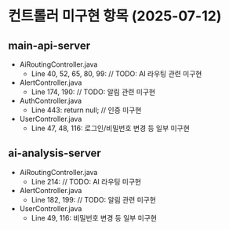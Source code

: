 # 컨트롤러 미구현 항목 (2025-07-12)

## main-api-server

- AiRoutingController.java
  - Line 40, 52, 65, 80, 99: // TODO: AI 라우팅 관련 미구현
- AlertController.java
  - Line 174, 190: // TODO: 알림 관련 미구현
- AuthController.java
  - Line 443: return null; // 인증 미구현
- UserController.java
  - Line 47, 48, 116: 로그인/비밀번호 변경 등 일부 미구현

## ai-analysis-server

- AiRoutingController.java
  - Line 214: // TODO: AI 라우팅 미구현
- AlertController.java
  - Line 182, 199: // TODO: 알림 관련 미구현
- UserController.java
  - Line 49, 116: 비밀번호 변경 등 일부 미구현
